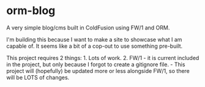 orm-blog
========

A very simple blog/cms built in ColdFusion using FW/1 and ORM.

I'm building this because I want to make a site to showcase what I am capable of. It seems like a bit of a cop-out to use something pre-built.

This project requires 2 things:
	1. Lots of work.
	2. FW/1 - it is current included in the project, but only because I forgot to create a gitignore file.
		- This project will (hopefully) be updated more or less alongside FW/1, so there will be LOTS of changes.